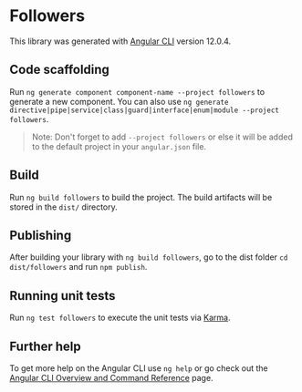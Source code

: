 # Followers

This library was generated with [Angular CLI](https://github.com/angular/angular-cli) version 12.0.4.

## Code scaffolding

Run `ng generate component component-name --project followers` to generate a new component. You can also use `ng generate directive|pipe|service|class|guard|interface|enum|module --project followers`.
> Note: Don't forget to add `--project followers` or else it will be added to the default project in your `angular.json` file. 

## Build

Run `ng build followers` to build the project. The build artifacts will be stored in the `dist/` directory.

## Publishing

After building your library with `ng build followers`, go to the dist folder `cd dist/followers` and run `npm publish`.

## Running unit tests

Run `ng test followers` to execute the unit tests via [Karma](https://karma-runner.github.io).

## Further help

To get more help on the Angular CLI use `ng help` or go check out the [Angular CLI Overview and Command Reference](https://angular.io/cli) page.
